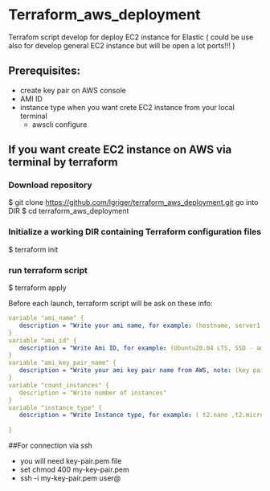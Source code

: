 # Terraform_aws_deployment
Terrafom script develop for deploy EC2 instance for Elastic ( could be use also for develop general EC2 instance but will be open a lot ports!!! )

## Prerequisites:

   - create key pair on AWS console
   - AMI ID
   - instance type
  when you want crete EC2 instance from your local terminal
     - awscli configure

## If you want create EC2 instance on AWS via terminal by terraform

### Download repository
$ git clone https://github.com/lgriger/terraform_aws_deployment.git
go into DIR
$ cd terraform_aws_deployment
### Initialize a working DIR containing Terraform configuration files
$ terraform init
### run terraform script
$ terraform apply

Before each launch, terraform script will be ask on these info:
 ```yaml
variable "ami_name" {
    description = "Write your ami name, for example: (hostname, server1, elastic1...)"
}
variable "ami_id" {
    description = "Write Ami ID, for example: (Ubuntu20.04 LTS, SSD - ami-0d527b8c289b4af7f,\nAmazon Lin. 2 - Ker. 5.10, SSD - ami-0eb7496c2e0403237)"
}
variable "ami_key_pair_name" {
    description = "Write your ami key pair name from AWS, note: (key pair must be create in AWS console)"
}
variable "count_instances" {
    description = "Write number of instances"
}
variable "instance_type" {
    description = "Write Instance type, for example: ( t2.nano ,t2.micro ,\nt2.medium ,\nt3.small )"
    
} 
```
##For connection via ssh
- you will need key-pair.pem file
- set chmod 400 my-key-pair.pem
- ssh -i my-key-pair.pem user@<ip address>


